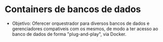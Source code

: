 # Containers de bancos de dados

- Objetivo: Oferecer orquestrador para diversos bancos de dados e gerenciadores compativeis com os mesmos, de modo a ter acesso ao banco de dados de forma "plug-and-play", via Docker.